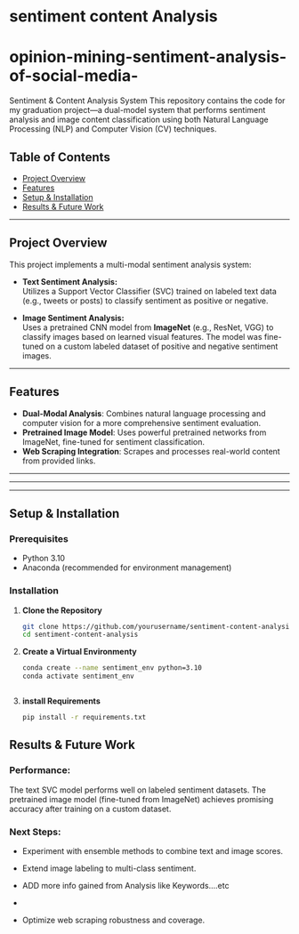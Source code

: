 # sentiment content Analysis
# opinion-mining-sentiment-analysis-of-social-media-
Sentiment &amp; Content Analysis System This repository contains the code for my graduation project—a dual-model system that performs sentiment analysis and image content classification using both Natural Language Processing (NLP) and Computer Vision (CV) techniques.

## Table of Contents

- [Project Overview](#project-overview)
- [Features](#features)
- [Setup & Installation](#setup--installation)
- [Results & Future Work](#results--future-work)

---



## Project Overview

This project implements a multi-modal sentiment analysis system:

- **Text Sentiment Analysis:**  
  Utilizes a Support Vector Classifier (SVC) trained on labeled text data (e.g., tweets or posts) to classify sentiment as positive or negative.

- **Image Sentiment Analysis:**  
  Uses a pretrained CNN model from **ImageNet** (e.g., ResNet, VGG) to classify images based on learned visual features. The model was fine-tuned on a custom labeled dataset of positive and negative sentiment images.



---




## Features

- **Dual-Modal Analysis**: Combines natural language processing and computer vision for a more comprehensive sentiment evaluation.
- **Pretrained Image Model**: Uses powerful pretrained networks from ImageNet, fine-tuned for sentiment classification.
- **Web Scraping Integration**: Scrapes and processes real-world content from provided links.

---




---


---

## Setup & Installation

### Prerequisites

- Python 3.10
- Anaconda (recommended for environment management)

### Installation

1. **Clone the Repository**
   ```bash
   git clone https://github.com/yourusername/sentiment-content-analysis.git
   cd sentiment-content-analysis

2. **Create a Virtual Environmenty**
   ```bash
   conda create --name sentiment_env python=3.10
   conda activate sentiment_env



3. **install Requirements**
   ```bash
   pip install -r requirements.txt


## Results & Future Work
### Performance:
The text SVC model performs well on labeled sentiment datasets. The pretrained image model (fine-tuned from ImageNet) achieves promising accuracy after training on a custom dataset.

### Next Steps:

- Experiment with ensemble methods to combine text and image scores.

- Extend image labeling to multi-class sentiment.

- ADD more info gained from Analysis like Keywords....etc
- 

- Optimize web scraping robustness and coverage.
